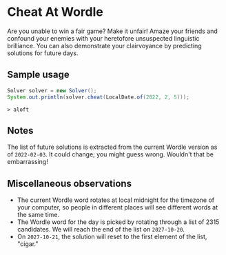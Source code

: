 # Cheat At Wordle

Are you unable to win a fair game? Make it unfair! Amaze your friends and confound your enemies with your heretofore unsuspected linguistic brilliance. You can also demonstrate your clairvoyance by predicting solutions for future days. 

## Sample usage

```java
Solver solver = new Solver();
System.out.println(solver.cheat(LocalDate.of(2022, 2, 5)));
```

```
> aloft
```

## Notes

The list of future solutions is extracted from the current Wordle version as of `2022-02-03`. It could change; you might guess wrong. Wouldn't that be embarrassing!

## Miscellaneous observations
* The current Wordle word rotates at local midnight for the timezone of your computer, so people in different places will see different words at the same time.
* The Wordle word for the day is picked by rotating through a list of 2315 candidates. We will reach the end of the list on `2027-10-20`.
* On `2027-10-21`, the solution will reset to the first element of the list, "cigar."
